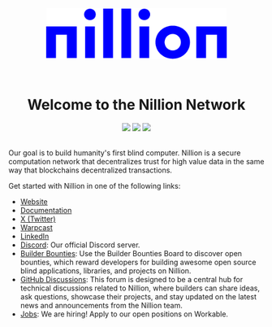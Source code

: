 <p align="center">
  <a href="https://www.nillion.com">
    <picture>
    <img alt="nillion logo" src="https://github.com/NillionNetwork/.github/blob/main/assets/nillion.png" width="auto" height="100">
    </picture>
  </a>
</p>

</br>
<h1 align="center">Welcome to the Nillion Network</h1>

<p align="center">
  <a href="https://twitter.com/nillionnetwork"><img src="https://img.shields.io/badge/NillionNetwork-000?color=0021F5&style=plastic&logo=twitter&logoColor=white&label=Twitter"></a>
  <a href="https://discord.com/invite/nillionnetwork"><img src="https://img.shields.io/discord/905926225120338000?color=0021F5&style=plastic&label=Discord&logo=discord&logoColor=white"></a>
  <a href="https://github.com/orgs/NillionNetwork/discussions"><img src="https://img.shields.io/badge/Developer-Technical_Questions-0021F5?color=0021F5&style=plastic&label=Github Discussions&logo=github&logoColor=white"></a>
<br></br> 
</p>

Our goal is to build humanity's first blind computer. Nillion is a secure
computation network that decentralizes trust for high value data in the same way
that blockchains decentralized transactions.

Get started with Nillion in one of the following links:
* <a href="https://nillion.com">Website</a>
* <a href="https://docs.nillion.com">Documentation</a>
* <a href="https://twitter.com/nillionnetwork">X (Twitter)</a>
* <a href="https://warpcast.com/nillion">Warpcast</a>
* <a href="https://www.linkedin.com/company/nillionnetwork/mycompany">LinkedIn</a>
* <a href="https://discord.com/invite/nillionnetwork">Discord</a>: Our official Discord server.
* <a href="https://github.com/NillionNetwork/builder-bounties">Builder Bounties</a>: Use the Builder Bounties Board to discover open bounties, which reward developers for building awesome open source blind applications, libraries, and projects on Nillion.
* <a href="https://github.com/orgs/NillionNetwork/discussions?discussions_q=">GitHub Discussions</a>: This forum is designed to be a central hub for technical discussions related to Nillion, where builders can share ideas, ask questions, showcase their projects, and stay updated on the latest news and announcements from the Nillion team.
* <a href="https://apply.workable.com/nillion/">Jobs</a>: We are hiring! Apply to our open positions on Workable.
